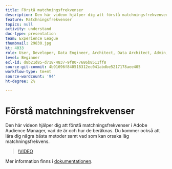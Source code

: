 ```yaml
---
title: Förstå matchningsfrekvenser
description: Den här videon hjälper dig att förstå matchningsfrekvenser i Adobe Audience Manager, vad de är och hur de beräknas. Du kommer också att lära dig några bästa metoder samt vad som kan orsaka låg matchningsfrekvens.
feature: Matchningsfrekvenser
topics: null
activity: understand
doc-type: presentation
team: Experience League
thumbnail: 29830.jpg
kt: 4033
role: User, Developer, Data Engineer, Architect, Data Architect, Admin, Leader
level: Beginner
exl-id: d8b21d85-d718-4837-9f80-7686b8511ff8
source-git-commit: 4b91696f840518312ec041abdbe5217178aee405
workflow-type: tm+mt
source-wordcount: '94'
ht-degree: 2%

---
```


# Förstå matchningsfrekvenser

Den här videon hjälper dig att förstå matchningsfrekvenser i Adobe Audience Manager, vad de är och hur de beräknas. Du kommer också att lära dig några bästa metoder samt vad som kan orsaka låg matchningsfrekvens.

>[!VIDEO](https://video.tv.adobe.com/v/29830/?quality=12)

Mer information finns i [dokumentationen](https://docs.adobe.com/help/en/audience-manager/user-guide/features/addressable-audiences.html).
